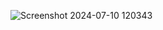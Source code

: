 ![Screenshot 2024-07-10 120343](https://github.com/moturiadithyasai/BLOGAPPLICATION-frontend-/assets/150378325/7f51ad24-e2d2-45fb-bdff-7f770e7b7a70)

